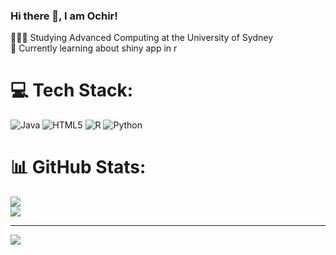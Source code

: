 ### Hi there 👋, I am Ochir!

🧑🏼‍🎓 Studying Advanced Computing at the University of Sydney <br/>
💭 Currently learning about shiny app in r <br/>

# 💻 Tech Stack:
![Java](https://img.shields.io/badge/java-%23ED8B00.svg?style=for-the-badge&logo=openjdk&logoColor=white) ![HTML5](https://img.shields.io/badge/html5-%23E34F26.svg?style=for-the-badge&logo=html5&logoColor=white) ![R](https://img.shields.io/badge/r-%23276DC3.svg?style=for-the-badge&logo=r&logoColor=white) ![Python](https://img.shields.io/badge/python-3670A0?style=for-the-badge&logo=python&logoColor=ffdd54)

# 📊 GitHub Stats:
![](https://github-readme-stats.vercel.app/api?username=Och1r1&theme=dark&hide_border=false&include_all_commits=false&count_private=false)<br/>
![](https://nirzak-streak-stats.vercel.app/?user=Och1r1&theme=dark&hide_border=false)<br/>

---
[![](https://visitcount.itsvg.in/api?id=Och1r1&icon=0&color=0)](https://visitcount.itsvg.in)

<!-- Proudly created with GPRM ( https://gprm.itsvg.in ) -->
